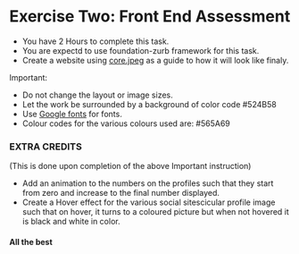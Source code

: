 # Exercise Two: Front End Assessment

- You have 2 Hours to complete this task.
- You are expectd to use foundation-zurb framework for this task.
- Create a website using [core.jpeg](https://github.com/moringaschool/FrontEndExercises/blob/master/psd2html/e3/core.jpg) as a guide to how it will look like finaly.


Important:
- Do not change the layout or image sizes.
- Let the work be surrounded by a background of color code #524B58
- Use [Google fonts](https://www.google.com/fonts) for fonts.
- Colour codes for the various colours used are:  #565A69

### EXTRA CREDITS
(This is done upon completion of the above Important instruction)
- Add an animation to the numbers on the profiles such that they start from zero and increase to the final number displayed.
- Create a Hover effect for the various social sitescicular profile image such that on hover, it turns to a coloured picture but when not hovered it is black and white in color.


#### All the best
